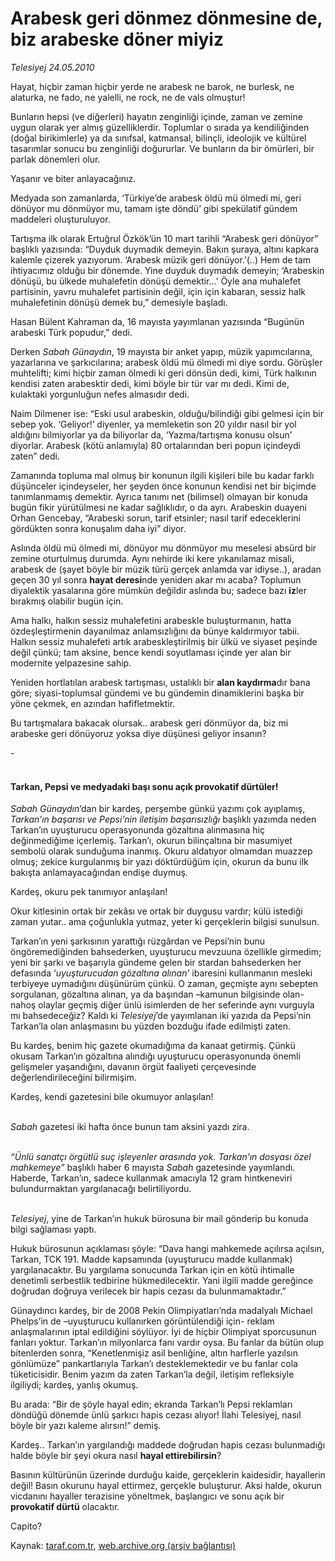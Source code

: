 # Arabesk geri dönmez dönmesine de, biz arabeske döner miyiz

*Telesiyej 24.05.2010*

<div class="yazi"><p>Hayat, hiçbir zaman hiçbir yerde ne arabesk ne barok, ne burlesk, ne alaturka, ne fado, ne yalelli, ne rock, ne de vals olmuştur!</p>
<p>Bunların hepsi (ve diğerleri) hayatın zenginliği içinde, zaman ve zemine uygun olarak yer almış güzelliklerdir. Toplumlar o sırada ya kendiliğinden (doğal birikimlerle) ya da sınıfsal, katmansal, bilinçli, ideolojik ve kültürel tasarımlar sonucu bu zenginliği doğururlar. Ve bunların da bir ömürleri, bir parlak dönemleri olur.</p>
<p>Yaşanır ve biter anlayacağınız.</p>
<p>Medyada son zamanlarda, ‘Türkiye’de arabesk öldü mü ölmedi mi, geri dönüyor mu dönmüyor mu, tamam işte döndü’ gibi spekülatif gündem maddeleri oluşturuluyor.</p>
<p>Tartışma ilk olarak Ertuğrul Özkök’ün 10 mart tarihli “Arabesk geri dönüyor” başlıklı yazısında: “Duyduk duymadık demeyin. Bakın şuraya, altını kapkara kalemle çizerek yazıyorum. ‘Arabesk müzik geri dönüyor.’(..) Hem de tam ihtiyacımız olduğu bir dönemde. Yine duyduk duymadık demeyin; ‘Arabeskin dönüşü, bu ülkede muhalefetin dönüşü demektir...’ Öyle ana muhalefet partisinin, yavru muhalefet partisinin değil, için için kabaran, sessiz halk muhalefetinin dönüşü demek bu,” demesiyle başladı.</p>
<p>Hasan Bülent Kahraman da, 16 mayısta yayımlanan yazısında “Bugünün arabeski Türk popudur,” dedi.</p>
<p>Derken <i>Sabah Günaydın</i>, 19 mayısta bir anket yapıp, müzik yapımcılarına, yazarlarına ve şarkıcılarına; arabesk öldü mü ölmedi mi diye sordu. Görüşler muhtelifti; kimi hiçbir zaman ölmedi ki geri dönsün dedi, kimi, Türk halkının kendisi zaten arabesktir dedi, kimi böyle bir tür var mı dedi. Kimi de, kulaktaki yorgunluğun nefes almasıdır dedi. </p>
<p>Naim Dilmener ise: “Eski usul arabeskin, olduğu/bilindiği gibi gelmesi için bir sebep yok. ‘Geliyor!’ diyenler, ya memleketin son 20 yıldır nasıl bir yol aldığını bilmiyorlar ya da biliyorlar da, ‘Yazma/tartışma konusu olsun’ diyorlar. Arabesk (kötü anlamıyla) 80 ortalarından beri popun içindeydi zaten” dedi.</p>
<p>Zamanında topluma mal olmuş bir konunun ilgili kişileri bile bu kadar farklı düşünceler içindeyseler, her şeyden önce konunun kendisi net bir biçimde tanımlanmamış demektir. Ayrıca tanımı net (bilimsel) olmayan bir konuda bugün fikir yürütülmesi ne kadar sağlıklıdır, o da ayrı. Arabeskin duayeni Orhan Gencebay, “Arabeski sorun, tarif etsinler; nasıl tarif edeceklerini gördükten sonra konuşalım daha iyi” diyor.</p>
<p>Aslında öldü mü ölmedi mi, dönüyor mu dönmüyor mu meselesi absürd bir zemine oturtulmuş durumda. Aynı nehirde iki kere yıkanılamaz misali, arabesk de (şayet böyle bir müzik türü gerçek anlamda var idiyse..), aradan geçen 30 yıl sonra <b>hayat deresi</b>nde yeniden akar mı acaba? Toplumun diyalektik yasalarına göre mümkün değildir aslında bu; sadece bazı <b>iz</b>ler bırakmış olabilir bugün için. </p>
<p>Ama halkı, halkın sessiz muhalefetini arabeskle buluşturmanın, hatta özdeşleştirmenin dayanılmaz anlamsızlığını da bünye kaldırmıyor tabii. Halkın sessiz muhalefeti artık arabeskleştirilmiş bir ülkü ve siyaset peşinde değil çünkü; tam aksine, bence kendi soyutlaması içinde yer alan bir modernite yelpazesine sahip.</p>
<p>Yeniden hortlatılan arabesk tartışması, ustalıklı bir <b>alan kaydırma</b>dır bana göre; siyasi-toplumsal gündemi ve bu gündemin dinamiklerini başka bir yöne çekmek, en azından hafifletmektir.</p>
<p>Bu tartışmalara bakacak olursak.. arabesk geri dönmüyor da, biz mi arabeske geri dönüyoruz yoksa diye düşünesi geliyor insanın?</p>
<p>     -</p>
<h4><br/>Tarkan, Pepsi ve medyadaki başı sonu açık provokatif dürtüler!</h4>
<p><i>Sabah Günaydın</i>’dan bir kardeş, perşembe günkü yazımı çok ayıplamış, <i>Tarkan’ın başarısı ve Pepsi’nin iletişim başarısızlığı</i> başlıklı yazımda neden Tarkan’ın uyuşturucu operasyonunda gözaltına alınmasına hiç değinmediğime içerlemiş. Tarkan’ı, okurun bilinçaltına bir masumiyet sembolü olarak sunduğuma inanmış. Okuru aldatıyor olmamdan muazzep olmuş; zekice kurgulanmış bir yazı döktürdüğüm için, okurun da bunu ilk bakışta anlamayacağından endişe duymuş.</p>
<p>Kardeş, okuru pek tanımıyor anlaşılan!</p>
<p>Okur kitlesinin ortak bir zekâsı ve ortak bir duygusu vardır; külü istediği zaman yutar.. ama çoğunlukla yutmaz, yeter ki gerçeklerin bilgisi sunulsun.</p>
<p>Tarkan’ın yeni şarkısının yarattığı rüzgârdan ve Pepsi’nin bunu öngöremediğinden bahsederken, uyuşturucu mevzuuna özellikle girmedim; yeni bir şarkı ve başarıyla gündeme gelen bir stardan bahsederken her defasında ‘<i>uyuşturucudan gözaltına alınan’</i> ibaresini kullanmanın mesleki terbiyeye uymadığını düşünürüm çünkü. O zaman, geçmişte aynı sebepten sorgulanan, gözaltına alınan, ya da başından –kamunun bilgisinde olan- nahoş olaylar geçmiş diğer ünlü isimlerden de her seferinde aynı vurguyla mı bahsedeceğiz? Kaldı ki <i>Telesiyej</i>’de yayımlanan iki yazıda da Pepsi’nin Tarkan’la olan anlaşmasını bu yüzden bozduğu ifade edilmişti zaten.</p>
<p>Bu kardeş, benim hiç gazete okumadığıma da kanaat getirmiş. Çünkü okusam Tarkan’ın gözaltına alındığı uyuşturucu operasyonunda önemli gelişmeler yaşandığını, davanın örgüt faaliyeti çerçevesinde değerlendirileceğini bilirmişim.</p>
<p>Kardeş, kendi gazetesini bile okumuyor anlaşılan! </p>
<p><i><br/>Sabah</i> gazetesi iki hafta önce bunun tam aksini yazdı zira.</p>
<p><i><br/>“Ünlü sanatçı örgütlü suç işleyenler arasında yok. Tarkan’ın dosyası özel mahkemeye”</i> başlıklı haber 6 mayısta <i>Sabah</i> gazetesinde yayımlandı. Haberde, Tarkan’ın, sadece kullanmak amacıyla 12 gram hintkeneviri bulundurmaktan yargılanacağı belirtiliyordu. </p>
<p><i><br/>Telesiyej</i>, yine de Tarkan’ın hukuk bürosuna bir mail gönderip bu konuda bilgi sağlaması yaptı.</p>
<p>Hukuk bürosunun açıklaması şöyle: “Dava hangi mahkemede açılırsa açılsın, Tarkan, TCK 191. Madde kapsamında (uyuşturucu madde kullanmak) yargılanacaktır. Bu yargılama sonucunda Tarkan için en kötü ihtimalle denetimli serbestlik tedbirine hükmedilecektir. Yani ilgili madde gereğince doğrudan doğruya verilecek bir hapis cezası da bulunmamaktadır.”</p>
<p>Günaydıncı kardeş, bir de 2008 Pekin Olimpiyatları’nda madalyalı Michael Phelps’in de –uyuşturucu kullanırken görüntülendiği için- reklam anlaşmalarının iptal edildiğini söylüyor. İyi de hiçbir Olimpiyat sporcusunun fanları yoktur. Tarkan’ın milyonlarca fanı vardır oysa. Bu fanlar da bütün olup bitenlerden sonra, “Kenetlenmişiz asil benliğine, altın harflerle yazılsın gönlümüze” pankartlarıyla Tarkan’ı desteklemektedir ve bu fanlar cola tüketicisidir. Benim yazım da zaten Tarkan’la değil, iletişim refleksiyle ilgiliydi; kardeş, yanlış okumuş.</p>
<p>Bu arada: “Bir de şöyle hayal edin; ekranda Tarkan’lı Pepsi reklamları döndüğü dönemde ünlü şarkıcı hapis cezası alıyor! İlahi Telesiyej, nasıl böyle bir yazı kaleme alırsın!” demiş.</p>
<p>Kardeş.. Tarkan’ın yargılandığı maddede doğrudan hapis cezası bulunmadığı halde böyle bir şeyi okura nasıl <b>hayal ettirebilirsin</b>? </p>
<p>Basının kültürünün üzerinde durduğu kaide, gerçeklerin kaidesidir, hayallerin değil! Basın okurunu hayal ettirmez, gerçekle buluşturur. Aksi halde, okurun vicdanını hayaller terazisine yöneltmek, başlangıcı ve sonu açık bir <b>provokatif dürtü</b> olacaktır.</p>
<p>Capito?</p></div>

Kaynak: [taraf.com.tr](http://www.taraf.com.tr:80/telesiyej/makale-arabesk-geri-donmez-donmesine-de-biz-arabeske.htm), [web.archive.org (arşiv bağlantısı)](http://web.archive.org/web/20100526001023/http://www.taraf.com.tr:80/telesiyej/makale-arabesk-geri-donmez-donmesine-de-biz-arabeske.htm)
